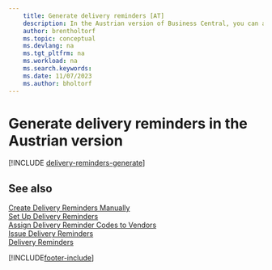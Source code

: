 ```yaml
---
    title: Generate delivery reminders [AT]
    description: In the Austrian version of Business Central, you can automatically generate delivery reminders when a purchase has not been delivered as expected.
    author: brentholtorf
    ms.topic: conceptual
    ms.devlang: na
    ms.tgt_pltfrm: na
    ms.workload: na
    ms.search.keywords:
    ms.date: 11/07/2023
    ms.author: bholtorf
---
```

# Generate delivery reminders in the Austrian version

[!INCLUDE [delivery-reminders-generate](../includes/ATCHDE/delivery-reminders-generate.md)]

## See also

[Create Delivery Reminders Manually](how-to-create-delivery-reminders-manually.md)  
[Set Up Delivery Reminders](how-to-set-up-delivery-reminders.md)  
[Assign Delivery Reminder Codes to Vendors](how-to-assign-delivery-reminder-codes-to-vendors.md)  
[Issue Delivery Reminders](how-to-issue-delivery-reminders.md)  
[Delivery Reminders](delivery-reminders.md)  


[!INCLUDE[footer-include](../../includes/footer-banner.md)]